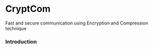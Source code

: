 # CryptCom
Fast and secure communication using Encryption and Compression technique 

### Introduction
